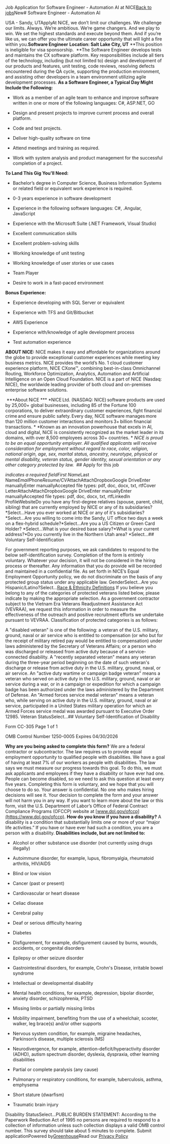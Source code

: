 Job Application for Software Engineer - Automation AI at NICE[Back to jobs](https://www.nice.com/careers/apply)New# Software Engineer - Automation AI

USA - Sandy, UTApplyAt NiCE, we don’t limit our challenges. We challenge our limits. Always. We’re ambitious. We’re game changers. And we play to win. We set the highest standards and execute beyond them. And if you’re like us, we can offer you the ultimate career opportunity that will light a fire within you.**Software Engineer**
**Location: Salt Lake City, UT**
**This position is ineligible for visa sponsorship.  **The Software Engineer develops tests and maintains the CX software platform. Key responsibilities include all tiers of the technology, including (but not limited to) design and development of our products and features, unit testing, code reviews, resolving defects encountered during the QA cycle, supporting the production environment, and assisting other developers in a team environment utilizing agile development processes. **As a Software Engineer, a Typical Day Might Include the Following:**

- Work as a member of an agile team to enhance and improve software written in one or more of the following languages: C#, ASP.NET, GO

- Design and present projects to improve current process and overall platform.

- Code and test projects.

- Deliver high-quality software on time

- Attend meetings and training as required.

- Work with system analysis and product management for the successful completion of a project.

**To Land This Gig You'll Need:**

- Bachelor’s degree in Computer Science, Business Information Systems or related field or equivalent work experience is required.

- 0-3 years experience in software development

- Experience in the following software languages: C#, .Angular, JavaScript 

- Experience with the Microsoft Suite (.NET Framework, Visual Studio)

- Excellent communication skills

- Excellent problem-solving skills

- Working knowledge of unit testing

- Working knowledge of user stories or use cases

- Team Player

- Desire to work in a fast-paced environment

**Bonus Experience:** 

- Experience developing with SQL Server or equivalent

- Experience with TFS and Git/Bitbucket

- AWS Experience

- Experience with/knowledge of agile development process

- Test automation experience

**ABOUT NICE:** NICE makes it easy and affordable for organizations around the globe to provide exceptional customer experiences while meeting key business metrics. NICE provides the world’s No. 1 cloud customer experience platform, NICE CXone™, combining best-in-class Omnichannel Routing, Workforce Optimization, Analytics, Automation and Artificial Intelligence on an Open Cloud Foundation. NICE is a part of NICE (Nasdaq: NICE), the worldwide leading provider of both cloud and on-premises enterprise software solutions.  

 ***About NiCE ***
*NICE Ltd. (NASDAQ: NICE) software products are used by 25,000+ global businesses, including 85 of the Fortune 100 corporations, to deliver extraordinary customer experiences, fight financial crime and ensure public safety. Every day, NiCE software manages more than 120 million customer interactions and monitors 3+ billion financial transactions. *
*Known as an innovation powerhouse that excels in AI, cloud and digital, NiCE is consistently recognized as the market leader in its domains, with over 8,500 employees across 30+ countries. *
*NiCE is proud to be an equal opportunity employer. All qualified applicants will receive consideration for employment without regard to race, color, religion, national origin, age, sex, marital status, ancestry, neurotype, physical or mental disability, veteran status, gender identity, sexual orientation or any other category protected by law.*
 ## Apply for this job

*indicates a required fieldFirst Name*Last Name*Email*Phone*Resume/CV*AttachAttachDropboxGoogle DriveEnter manuallyEnter manuallyAccepted file types: pdf, doc, docx, txt, rtfCover LetterAttachAttachDropboxGoogle DriveEnter manuallyEnter manuallyAccepted file types: pdf, doc, docx, txt, rtfLinkedIn ProfileWebsiteDo you have any first-degree relatives (spouse, parent, child, sibling) that are currently employed by NICE or any of its subsidiaries?*Select...Have you ever worked at NICE or any of it's subsidiaries?*Select...Are you willing to come into the Sandy, UT office two days a week on a flex-hybrid schedule?*Select...Are you a US Citizen or Green Card Holder? *Select...What is your desired base salary?*What is your current address?*Do you currently live in the Northern Utah area? *Select...## Voluntary Self-Identification

For government reporting purposes, we ask candidates to respond to the below self-identification survey.
Completion of the form is entirely voluntary. Whatever your decision, it will not be considered in the hiring
process or thereafter. Any information that you do provide will be recorded and maintained in a
confidential file.
As set forth in NICE’s Equal Employment Opportunity policy,
we do not discriminate on the basis of any protected group status under any applicable law.
GenderSelect...Are you Hispanic/Latino?Select...[Race & Ethnicity Definitions](https://job-boards.cdn.greenhouse.io/docs/2023/RaceEthnicityDefinitions.pdf)
  If you believe you belong to any of the categories of protected veterans listed below, please indicate by making the appropriate selection.
  As a government contractor subject to the Vietnam Era Veterans Readjustment Assistance Act (VEVRAA), we request this information in order to measure
  the effectiveness of the outreach and positive recruitment efforts we undertake pursuant to VEVRAA. Classification of protected categories
  is as follows:

A "disabled veteran" is one of the following: a veteran of the U.S. military, ground, naval or air service who is entitled to compensation (or who but for the receipt of military retired pay would be entitled to compensation) under laws administered by the Secretary of Veterans Affairs; or a person who was discharged or released from active duty because of a service-connected disability.
A "recently separated veteran" means any veteran during the three-year period beginning on the date of such veteran's discharge or release from active duty in the U.S. military, ground, naval, or air service.
An "active duty wartime or campaign badge veteran" means a veteran who served on active duty in the U.S. military, ground, naval or air service during a war, or in a campaign or expedition for which a campaign badge has been authorized under the laws administered by the Department of Defense.
An "Armed forces service medal veteran" means a veteran who, while serving on active duty in the U.S. military, ground, naval or air service, participated in a United States military operation for which an Armed Forces service medal was awarded pursuant to Executive Order 12985.
Veteran StatusSelect...## Voluntary Self-Identification of Disability

Form CC-305
Page 1 of 1

OMB Control Number 1250-0005
Expires 04/30/2026

**Why are you being asked to complete this form?**
We are a federal contractor or subcontractor. The law requires us to provide equal employment opportunity to qualified people with disabilities. We have a goal of having at least 7% of our workers as people with disabilities. The law says we must measure our progress towards this goal. To do this, we must ask applicants and employees if they have a disability or have ever had one. People can become disabled, so we need to ask this question at least every five years.
Completing this form is voluntary, and we hope that you will choose to do so. Your answer is confidential. No one who makes hiring decisions will see it. Your decision to complete the form and your answer will not harm you in any way. If you want to learn more about the law or this form, visit the U.S. Department of Labor’s Office of Federal Contract Compliance Programs (OFCCP) website at [www.dol.gov/ofccp](https://www.dol.gov/ofccp).
**How do you know if you have a disability?**
A disability is a condition that substantially limits one or more of your “major life activities.” If you have or have ever had such a condition, you are a person with a disability. **Disabilities include, but are not limited to:**

- Alcohol or other substance use disorder (not currently using drugs illegally)

- Autoimmune disorder, for example, lupus, fibromyalgia, rheumatoid arthritis, HIV/AIDS

- Blind or low vision

- Cancer (past or present)

- Cardiovascular or heart disease

- Celiac disease

- Cerebral palsy

- Deaf or serious difficulty hearing

- Diabetes

- Disfigurement, for example, disfigurement caused by burns, wounds, accidents, or congenital disorders

- Epilepsy or other seizure disorder

- Gastrointestinal disorders, for example, Crohn's Disease, irritable bowel syndrome

- Intellectual or developmental disability

- Mental health conditions, for example, depression, bipolar disorder, anxiety disorder, schizophrenia, PTSD

- Missing limbs or partially missing limbs

- Mobility impairment, benefiting from the use of a wheelchair, scooter, walker, leg brace(s) and/or other supports

- Nervous system condition, for example, migraine headaches, Parkinson’s disease, multiple sclerosis (MS)

- Neurodivergence, for example, attention-deficit/hyperactivity disorder (ADHD), autism spectrum disorder, dyslexia, dyspraxia, other learning disabilities

- Partial or complete paralysis (any cause)

- Pulmonary or respiratory conditions, for example, tuberculosis, asthma, emphysema

- Short stature (dwarfism)

- Traumatic brain injury

Disability StatusSelect...PUBLIC BURDEN STATEMENT: According to the Paperwork Reduction Act of 1995 no persons are required to respond to a collection of information unless such collection displays a valid OMB control number. This survey should take about 5 minutes to complete.
Submit applicationPowered by[Greenhouse](https://www.greenhouse.io/privacy-policy)Read our [Privacy Policy](https://www.greenhouse.io/privacy-policy)